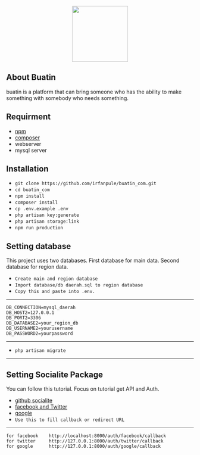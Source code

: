 <p align="center"><img src="https://lh4.googleusercontent.com/-kEeaEN82IYU/AAAAAAAAAAI/AAAAAAAAACU/njFQdIBrWrE/photo.jpg" width="150px"></p>

## About Buatin

buatin is a platform that can bring someone who has the ability to make something with somebody who needs something.

## Requirment
- [npm](https://www.npmjs.com/)
- [composer](https://getcomposer.org/download/)
- webserver
- mysql server

## Installation
- `git clone https://github.com/irfanpule/buatin_com.git`
- `cd buatin_com`
- `npm install`
- `composer install`
- `cp .env.example .env`
- `php artisan key:generate`
- `php artisan storage:link`
- `npm run production`


## Setting database

This project uses two databases. First database for main data. Second database for region data.
- `Create main and region database`
- `Import database/db daerah.sql to region database`
- `Copy this and paste into .env.`
----
    DB_CONNECTION=mysql_daerah
    DB_HOST2=127.0.0.1
    DB_PORT2=3306
    DB_DATABASE2=your_region_db
    DB_USERNAME2=yourusername
    DB_PASSWORD2=yourpassword
----
- `php artisan migrate`
----

## Setting Socialite Package

You can follow this tutorial. Focus on tutorial get API and Auth.
* [github socialite ](https://github.com/laravel/socialite)
* [facebook and Twitter](https://scotch.io/tutorials/laravel-social-authentication-with-socialite)
* [google](https://tuts.codingo.me/google-oauth-and-laravel-in-60-seconds)
* `Use this to fill callback or redirect URL` 
----
    for facebook    http://localhost:8000/auth/facebook/callback
    for twitter     http://127.0.0.1:8000/auth/twitter/callback
    for google      http://127.0.0.1:8000/auth/google/callback




